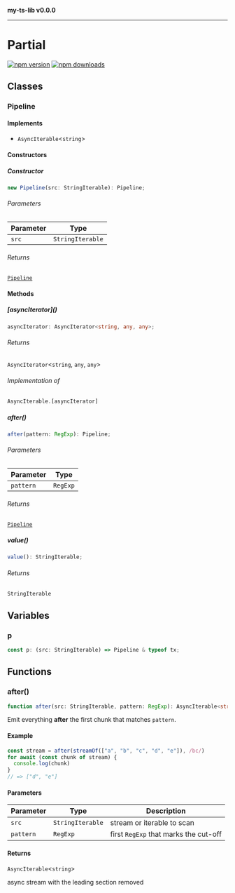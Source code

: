 **my-ts-lib v0.0.0**

***

# Partial

[![npm version](https://badgen.net/npm/v/my-ts-lib)](https://npm.im/my-ts-lib) [![npm downloads](https://badgen.net/npm/dm/my-ts-lib)](https://npm.im/my-ts-lib)

## Classes

### Pipeline

#### Implements

- `AsyncIterable`\<`string`\>

#### Constructors

##### Constructor

```ts
new Pipeline(src: StringIterable): Pipeline;
```

###### Parameters

| Parameter | Type |
| ------ | ------ |
| `src` | `StringIterable` |

###### Returns

[`Pipeline`](#pipeline)

#### Methods

##### \[asyncIterator\]()

```ts
asyncIterator: AsyncIterator<string, any, any>;
```

###### Returns

`AsyncIterator`\<`string`, `any`, `any`\>

###### Implementation of

```ts
AsyncIterable.[asyncIterator]
```

##### after()

```ts
after(pattern: RegExp): Pipeline;
```

###### Parameters

| Parameter | Type |
| ------ | ------ |
| `pattern` | `RegExp` |

###### Returns

[`Pipeline`](#pipeline)

##### value()

```ts
value(): StringIterable;
```

###### Returns

`StringIterable`

## Variables

### p

```ts
const p: (src: StringIterable) => Pipeline & typeof tx;
```

## Functions

### after()

```ts
function after(src: StringIterable, pattern: RegExp): AsyncIterable<string>;
```

Emit everything **after** the first chunk that matches `pattern`.

#### Example

```ts
const stream = after(streamOf(["a", "b", "c", "d", "e"]), /bc/)
for await (const chunk of stream) {
  console.log(chunk)
}
// => ["d", "e"]
```

#### Parameters

| Parameter | Type | Description |
| ------ | ------ | ------ |
| `src` | `StringIterable` | stream or iterable to scan |
| `pattern` | `RegExp` | first `RegExp` that marks the cut-off |

#### Returns

`AsyncIterable`\<`string`\>

async stream with the leading section removed
